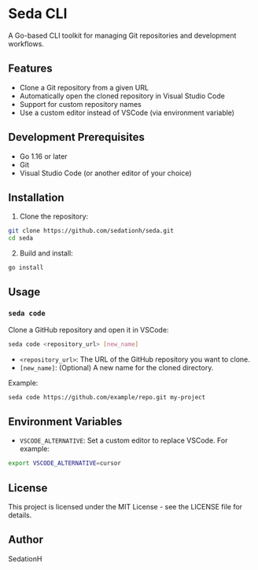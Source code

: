# Seda CLI

A Go-based CLI toolkit for managing Git repositories and development workflows.

## Features

- Clone a Git repository from a given URL
- Automatically open the cloned repository in Visual Studio Code
- Support for custom repository names
- Use a custom editor instead of VSCode (via environment variable)

## Development Prerequisites

- Go 1.16 or later
- Git
- Visual Studio Code (or another editor of your choice)

## Installation

1. Clone the repository:
```bash
git clone https://github.com/sedationh/seda.git
cd seda
```

2. Build and install:
```bash
go install
```

## Usage

### `seda code`

Clone a GitHub repository and open it in VSCode:

```bash
seda code <repository_url> [new_name]
```

- `<repository_url>`: The URL of the GitHub repository you want to clone.
- `[new_name]`: (Optional) A new name for the cloned directory.

Example:
```bash
seda code https://github.com/example/repo.git my-project
```

## Environment Variables

- `VSCODE_ALTERNATIVE`: Set a custom editor to replace VSCode. For example:
```bash
export VSCODE_ALTERNATIVE=cursor
```

## License

This project is licensed under the MIT License - see the LICENSE file for details.

## Author

SedationH 